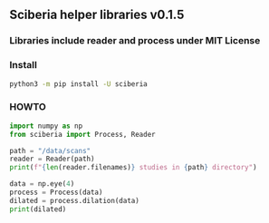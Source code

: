 ## Sciberia helper libraries v0.1.5

### Libraries include reader and process under MIT License

### Install
```bash
python3 -m pip install -U sciberia
```

### HOWTO
```python
import numpy as np
from sciberia import Process, Reader

path = "/data/scans"
reader = Reader(path)
print(f"{len(reader.filenames)} studies in {path} directory")

data = np.eye(4)
process = Process(data)
dilated = process.dilation(data)
print(dilated)
```